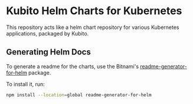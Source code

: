# Kubito Helm Charts for Kubernetes

This repository acts like a helm chart repository for various Kubernetes applications, packaged by Kubito.

## Generating Helm Docs

To generate a readme for the charts, use the Bitnami's [readme-generator-for-helm](https://www.npmjs.com/package/readme-generator-for-helm) package.

To install it, run:

```bash
npm install --location=global readme-generator-for-helm
```

